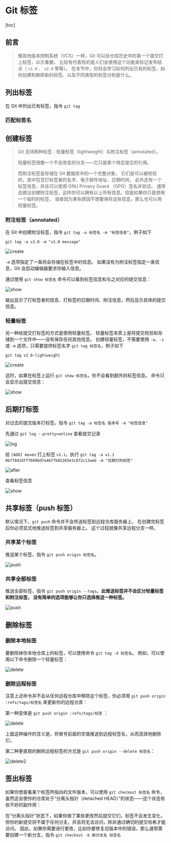 # Git 标签

[toc]

## 前言

> 像其他版本控制系统（VCS）一样，Git 可以给仓库历史中的某一个提交打上标签，以示重要。 比较有代表性的是人们会使用这个功能来标记发布结点（ `v1.0` 、 `v2.0` 等等）。 在本节中，你将会学习如何列出已有的标签、如何创建和删除新的标签、以及不同类型的标签分别是什么。

## 列出标签

在 Git 中列出已有标签，指令 `git tag`

### 匹配标签名



## 创建标签

> Git 支持两种标签：轻量标签（lightweight）与附注标签（annotated）。
>
> 轻量标签很像一个不会改变的分支——它只是某个特定提交的引用。
>
> 而附注标签是存储在 Git 数据库中的一个完整对象， 它们是可以被校验的，其中包含打标签者的名字、电子邮件地址、日期时间， 此外还有一个标签信息，并且可以使用 GNU Privacy Guard （GPG）签名并验证。 通常会建议创建附注标签，这样你可以拥有以上所有信息。但是如果你只是想用一个临时的标签， 或者因为某些原因不想要保存这些信息，那么也可以用轻量标签。

### 附注标签（annotated）

在 Git 中创建附注标签，指令 `git tag -a 标签名 -m "标签信息"`，例子如下

```git
git tag -a v1.0 -m "v1.0 message"
```

![create](../images/tag/createAnnotated.png)

`-m` 选项指定了一条将会存储在标签中的信息。 如果没有为附注标签指定一条信息，Git 会启动编辑器要求你输入信息。

通过使用 `git show 标签名` 命令可以看到标签信息和与之对应的提交信息：

![show](../images/tag/createAnnotated.png)

输出显示了打标签者的信息、打标签的日期时间、附注信息，然后显示具体的提交信息。

### 轻量标签

另一种给提交打标签的方式是使用轻量标签。 轻量标签本质上是将提交校验和存储到一个文件中——没有保存任何其他信息。 创建轻量标签，不需要使用 `-a`、`-s` 或 `-m` 选项，只需要提供标签名字 `git tag 标签名`，例子如下

```git
git tag v2.0-lightweight
```

![create](../images/tag/createLightweight.png)

这时，如果在标签上运行 `git show 标签名`，你不会看到额外的标签信息。 命令只会显示出提交信息：

![show](../images/tag/showLightweight.png)

## 后期打标签

对过去的提交版本打标签。指令 `git tag -a 标签名 版本号 -m "标签信息"`

先通过 `git log --pretty=online` 查看提交记录

![log](../images/tag/log.png)

给 `[ADD] maven` 打上标签 `v1.1`，执行 `git tag -a v1.1 0b7f842dff7669bd7e46ffb92203e3c672c13aeb -m "后期打的标签"`

![after](../images/tag/afterAnnotated.png)

查看标签信息

![show](../images/tag/showAfterAnnotated.png)

## 共享标签（push 标签）

默认情况下，`git push` 命令并不会传送标签到远程仓库服务器上。 在创建完标签后你必须显式地推送标签到共享服务器上。 这个过程就像共享远程分支一样。

### 共享某个标签

推送某个标签，指令 `git push origin 标签名`。

![push](../images/tag/push.png)

### 共享全部标签

推送全部标签，指令 `git push origin --tags`。**此推送标签并不会区分轻量标签和附注标签， 没有简单的选项能够让你只选择推送一种标签。**

![push](../images/tag/pushTags.png)

## 删除标签

### 删除本地标签

要删除掉你本地仓库上的标签，可以使用命令 `git tag -d 标签名`。 例如，可以使用以下命令删除一个轻量标签：

![delete](../images/tag/delete.png)

### 删除远程标签

注意上述命令并不会从任何远程仓库中移除这个标签，你必须用 `git push origin :refs/tags/标签名` 来更新你的远程仓库：

第一种变体是 `git push origin :refs/tags/标签` ：

![delete](../images/tag/pushDelete.png)

上面这种操作的含义是，将冒号前面的空值推送到远程标签名，从而高效地删除它。

第二种更直观的删除远程标签的方式是 `git push origin --delete 标签名`：

![delete2](../images/tag/pushDelete2.png)

## 签出标签

如果你想查看某个标签所指向的文件版本，可以使用 `git checkout 标签名` 命令， 虽然这会使你的仓库处于“分离头指针（detached HEAD）”的状态——这个状态有些不好的副作用：

在“分离头指针”状态下，如果你做了某些更改然后提交它们，标签不会发生变化， 但你的新提交将不属于任何分支，并且将无法访问，除非通过确切的提交哈希才能访问。 因此，如果你需要进行更改，比如你要修复旧版本中的错误，那么通常需要创建一个新分支，指令 `git checkout -b 新分支名 标签名`



